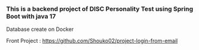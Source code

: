 ### This is a backend project of DISC Personality Test using Spring Boot with java 17 ###

Database create on Docker

Front Project : https://github.com/Shouko02/project-login-from-email
